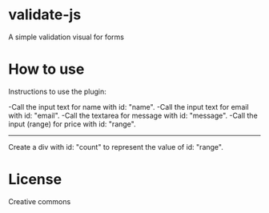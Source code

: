 validate-js
===========

A simple validation visual for forms

How to use
==========

Instructions to use the plugin:

-Call the input text for name with id: "name".
-Call the input text for email with id: "email".
-Call the textarea for message with id: "message".
-Call the input (range) for price with id: "range".

-----------------------------------------------------------

Create a div with id: "count" to represent the value of id: "range".

License
=======

Creative commons
